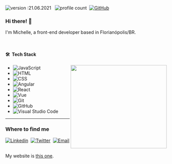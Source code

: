 ![version :21.06.2021](https://img.shields.io/badge/version-21.06.2021-informational) &nbsp;
![profile count](https://komarev.com/ghpvc/?username=michellehorn&color=red)&nbsp;
[![GitHub](https://img.shields.io/github/followers/michellehorn?label=follow&style=social)](https://github.com/michellehorn)&nbsp;
  
 ### Hi there! 👋 

  I'm Michelle, a front-end developer based in Florianópolis/BR.

</br>

#### 🛠 &nbsp;Tech Stack

<img align="right" src="https://github-readme-stats.vercel.app/api/top-langs/?username=michellehorn&theme=dracula&bg_color=0d1117&border_color=eee" height="260" width=300/>

- ![JavaScript](https://img.shields.io/badge/-JavaScript-05122A?style=flat&logo=javascript)&nbsp;
- ![HTML](https://img.shields.io/badge/-HTML-05122A?style=flat&logo=HTML5)&nbsp;
- ![CSS](https://img.shields.io/badge/-CSS-05122A?style=flat&logo=CSS3&logoColor=1572B6)&nbsp;
- ![Angular](https://img.shields.io/badge/-Angular-05122A?style=flat&logo=angular&logoColor=d7052e)&nbsp;
- ![React](https://img.shields.io/badge/-React-05122A?style=flat&logo=react&logoColor=1572B6)&nbsp;
- ![Vue](https://img.shields.io/badge/-Vue-05122A?style=flat&logo=vue-dot-js&logoColor=4FC08D)&nbsp;
- ![Git](https://img.shields.io/badge/-Git-05122A?style=flat&logo=git)&nbsp;
- ![GitHub](https://img.shields.io/badge/-GitHub-05122A?style=flat&logo=github)&nbsp;
- ![Visual Studio Code](https://img.shields.io/badge/-Visual%20Studio%20Code-05122A?style=flat&logo=visual-studio-code&logoColor=007ACC)&nbsp;

------------------------------------------------------------------------------------------------------------------------------------------------------------

### Where to find me


[![Linkedin](https://img.shields.io/badge/-LinkedIn-222?style=flat&logo=LinkedIn&logoColor=0A66C2)](https://www.linkedin.com/in/michelle-horn)&nbsp;
[![Twitter](https://img.shields.io/badge/-Twitter-222?style=flat&logo=Twitter&logoColor=1DA1F2)](https://twitter.com/devmichellehorn)&nbsp;
[![Email](https://img.shields.io/badge/-Gmail-222?style=flat&logo=Gmail&logoColor=EA4335)](https://dev.michellehorn@gmail.com)&nbsp;


My website is [this one](https://michellehorn.dev).
